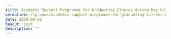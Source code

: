 ```yaml
---
title: Academic Support Programme for Graduating Classes during May Holidays
permalink: /lp-news/academic-support-programme-for-graduating-classes-during-may-holidays/
date: 2020-05-06
layout: post
description: ""
---
```

